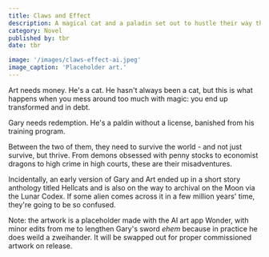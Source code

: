 ```yaml
---
title: Claws and Effect
description: A magical cat and a paladin set out to hustle their way through a fantasy world
category: Novel
published by: tbr
date: tbr

image: '/images/claws-effect-ai.jpeg'
image_caption: 'Placeholder art.'
---
```


Art needs money. He's a cat. He hasn't always been a cat, but this is what happens when you mess around too much with magic: you end up transformed and in debt.

Gary needs redemption. He's a paldin without a license, banished from his training program. 

Between the two of them, they need to survive the world - and not just survive, but thrive. From demons obsessed with penny stocks to economist dragons to high crime in high courts, these are their misadventures.

Incidentally, an early version of Gary and Art ended up in a short story anthology titled Hellcats and is also on the way to archival on the Moon via the Lunar Codex. If some alien comes across it in a few million years' time, they're going to be so confused. 

Note: the artwork is a placeholder made with the AI art app Wonder, with minor edits from me to lengthen Gary's sword *ehem* because in practice he does weild a zweihander. It will be swapped out for proper commissioned artwork on release. 
